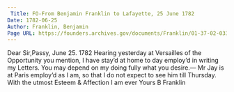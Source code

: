 ```yaml
---
 Title: FO-From Benjamin Franklin to Lafayette, 25 June 1782
Date: 1782-06-25
Author: Franklin, Benjamin
Page URL: https://founders.archives.gov/documents/Franklin/01-37-02-0336
---
```


Dear Sir,Passy, June 25. 1782
Hearing yesterday at Versailles of the Opportunity you mention, I have stay’d at home to day employ’d in writing my Letters. You may depend on my doing fully what you desire.— Mr Jay is at Paris employ’d as I am, so that I do not expect to see him till Thursday. With the utmost Esteem & Affection I am ever Yours
B Franklin

